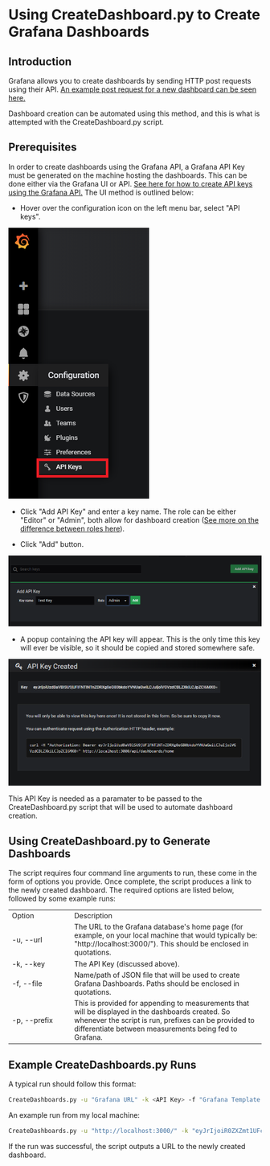 # Using CreateDashboard.py to Create Grafana Dashboards

## Introduction

Grafana allows you to create dashboards by sending HTTP post requests using their API. [An example post request for a new dashboard can be seen here.](https://grafana.com/docs/grafana/latest/http_api/dashboard/)

Dashboard creation can be automated using this method, and this is what is attempted with the CreateDashboard.py script.

## Prerequisites

In order to create dashboards using the Grafana API, a Grafana API Key must be generated on the machine hosting the dashboards. This can be done either via the Grafana UI or API.  [See here for how to create API keys using the Grafana API.](https://grafana.com/docs/grafana/latest/http_api/create-api-tokens-for-org/) The UI method is outlined below:

* Hover over the configuration icon on the left menu bar, select "API keys".

![sidebare_menu](img/sidebar.png)

* Click "Add API Key" and enter a key name. The role can be either "Editor" or "Admin", both allow for dashboard creation ([See more on the difference between roles here](https://grafana.com/docs/grafana/latest/permissions/organization_roles/)).

* Click "Add" button.

![add_api_key](img/add_api_key.png)

* A popup containing the API key will appear. This is the only time this key will ever be visible, so it should be copied and stored somewhere safe.

![output_grafana_api_key](img/grafana_api_key_output.png)

This API Key is needed as a paramater to be passed to the CreateDashboard.py script that will be used to automate dashboard creation.

## Using CreateDashboard.py to Generate Dashboards


The script requires four command line arguments to run, these come in the form of options you provide. Once complete, the script produces a link to the newly created dashboard. The required options are listed below, followed by some example runs:

<table>
<tr>
<td width="110"> Option </td> <td> Description </td>
</tr>
<tr>
<td> -u, --url </td>
<td>
The URL to the Grafana database's home page (for example, on your local machine that would typically be: "http://localhost:3000/"). This should be enclosed in quotations.
</td>
</tr>
<tr>
<td> -k, --key </td>
<td>
The API Key (discussed above).
</td>
</tr>
<tr>
<td> -f, --file </td>
<td>
Name/path of JSON file that will be used to create Grafana Dashboards. Paths should be enclosed in quotations.
</td>
</tr>
<tr>
<td> -p, --prefix </td>
<td>
This is provided for appending to measurements that will be displayed in the dashboards created. So whenever the script is run, prefixes can be provided to differentiate between measurements being fed to Grafana.
</td>
</tr>
</table>

## Example CreateDashboards.py Runs

A typical run should follow this format:
```bash
CreateDashboards.py -u "Grafana URL" -k <API Key> -f "Grafana Template File Name" -p "prefix of choice"
```
An example run from my local machine:
```bash
CreateDashboards.py -u "http://localhost:3000/" -k "eyJrIjoiR0ZXZmt1UFc0OEpIOGN5RWdUalBJTllUTk83VlhtVGwiLCJuIjoiYXBpa2V5Y3VybCIsImlkIjo2fQ==" -f "D:/Git Projects/aws-jmeter-test-engine-v1/jmeter-icap-poc/scripts/ICAP-Dashboard-4-grafana.json" -p "test-prefix"
```
If the run was successful, the script outputs a URL to the newly created dashboard.
